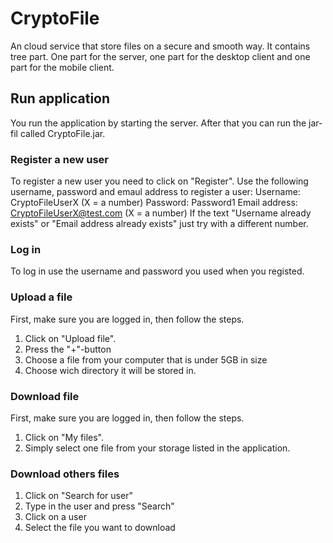 # CryptoFile
An cloud service that store files on a secure and smooth way. It contains tree part. One part for the server, one part for the desktop client and one part for the mobile client.

## Run application
You run the application by starting the server. After that you can run the jar-fil called CryptoFile.jar.

### Register a new user
To register a new user you need to click on "Register".
Use the following username, password and emaul address to register a user:
Username: CryptoFileUserX (X = a number)
Password: Password1
Email address: CryptoFileUserX@test.com (X = a number)
If the text "Username already exists" or "Email address already exists" just try with a different number.

### Log in
To log in use the username and password you used when you registed.

### Upload a file
First, make sure you are logged in, then follow the steps. 
1. Click on "Upload file".
2. Press the "+"-button
3. Choose a file from your computer that is under 5GB in size
4. Choose wich directory it will be stored in.

### Download file
First, make sure you are logged in, then follow the steps. 
1. Click on "My files".
2. Simply select one file from your storage listed in the application.

### Download others files
1. Click on "Search for user"
2. Type in the user and press "Search"
3. Click on a user
4. Select the file you want to download
